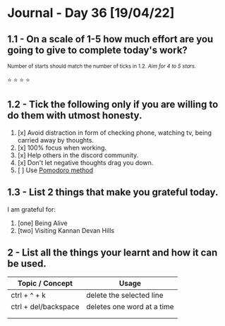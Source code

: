 # Journal - Day 36 [19/04/22]

<!-- ctrl + k v - to preview the .md file  -->

## 1.1 - On a scale of 1-5 how much effort are you going to give to complete today's work?

<small>Number of starts should match the number of ticks in <a>1.2.</a> _Aim for 4 to 5 stars._</small>

<!-- if the :star: emoji doesn't appear in the preview then add the extension Markdown Emoji by Matt Bierner -->

:star: :star: :star: :star:

## 1.2 - Tick the following only if you are willing to do them with utmost honesty.

<!-- [x] to tick -->

1. [x] Avoid distraction in form of checking phone, watching tv, being carried away by thoughts.
2. [x] 100% focus when working.
3. [x] Help others in the discord community.
4. [x] Don't let negative thoughts drag you down.
5. [ ] Use [Pomodoro method](https://pomodoro-tracker.com/)

## 1.3 - List 2 things that make you grateful today.

I am grateful for:

1. [one] Being Alive
2. [two] Visiting Kannan Devan Hills

## 2 - List all the things your learnt and how it can be used.

<!-- [Example]: git add - can be used to add affected files in the staging area before commit. -->

| Topic / Concept      | Usage                      |
| -------------------- | -------------------------- |
| ctrl + ^ + k         | delete the selected line   |
| ctrl + del/backspace | deletes one word at a time |
|                      |                            |
|                      |                            |
